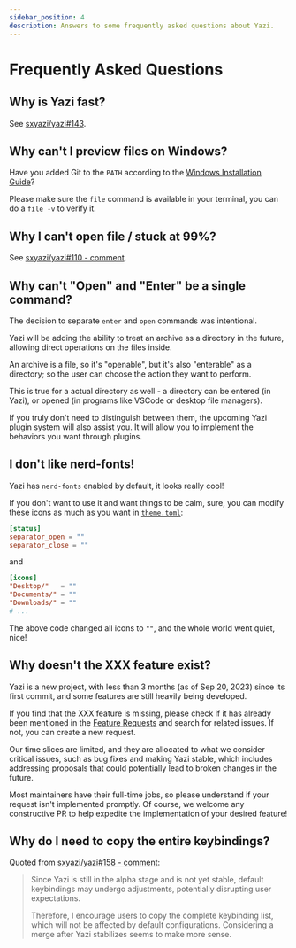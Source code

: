 ```yaml
---
sidebar_position: 4
description: Answers to some frequently asked questions about Yazi.
---
```


# Frequently Asked Questions

## Why is Yazi fast?

See [sxyazi/yazi#143](https://github.com/sxyazi/yazi/issues/143).

## Why can't I preview files on Windows?

Have you added Git to the `PATH` according to the [Windows Installation Guide](https://github.com/sxyazi/yazi/wiki/Windows-Installation-Guide#requirements)?

Please make sure the `file` command is available in your terminal, you can do a `file -v` to verify it.

## Why I can't open file / stuck at 99%?

See [sxyazi/yazi#110 - comment](https://github.com/sxyazi/yazi/issues/110#issuecomment-1706538851).

## Why can't "Open" and "Enter" be a single command?

The decision to separate `enter` and `open` commands was intentional.

Yazi will be adding the ability to treat an archive as a directory in the future, allowing direct operations on the files inside.

An archive is a file, so it's "openable", but it's also "enterable" as a directory; so the user can choose the action they want to perform.

This is true for a actual directory as well - a directory can be entered (in Yazi), or opened (in programs like VSCode or desktop file managers).

If you truly don't need to distinguish between them, the upcoming Yazi plugin system will also assist you. It will allow you to implement the behaviors you want through plugins.

## I don't like nerd‐fonts!

Yazi has `nerd-fonts` enabled by default, it looks really cool!

If you don't want to use it and want things to be calm, sure, you can modify these icons as much as you want in [`theme.toml`](./configuration/theme.md):

```toml
[status]
separator_open = ""
separator_close = ""
```

and

```toml
[icons]
"Desktop/"   = ""
"Documents/" = ""
"Downloads/" = ""
# ...
```

The above code changed all icons to `""`, and the whole world went quiet, nice!

## Why doesn't the XXX feature exist?

Yazi is a new project, with less than 3 months (as of Sep 20, 2023) since its first commit, and some features are still heavily being developed.

If you find that the XXX feature is missing, please check if it has already been mentioned in the [Feature Requests](https://github.com/sxyazi/yazi/issues/51) and search for related issues. If not, you can create a new request.

Our time slices are limited, and they are allocated to what we consider critical issues, such as bug fixes and making Yazi stable, which includes addressing proposals that could potentially lead to broken changes in the future.

Most maintainers have their full-time jobs, so please understand if your request isn't implemented promptly. Of course, we welcome any constructive PR to help expedite the implementation of your desired feature!

## Why do I need to copy the entire keybindings?

Quoted from [sxyazi/yazi#158 - comment](https://github.com/sxyazi/yazi/issues/158#issuecomment-1722130381):

> Since Yazi is still in the alpha stage and is not yet stable, default keybindings may undergo adjustments, potentially disrupting user expectations.
>
> Therefore, I encourage users to copy the complete keybinding list, which will not be affected by default configurations. Considering a merge after Yazi stabilizes seems to make more sense.
